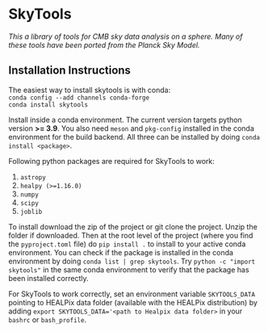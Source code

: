 # SkyTools

*This a library of tools for CMB sky data analysis on a sphere. Many of these tools have been ported from the Planck Sky Model.*

Installation Instructions
-------------------------

The easiest way to install skytools is with conda:  
`conda config --add channels conda-forge`  
`conda install skytools`

Install inside a conda environment. The current version targets python version **>= 3.9**. You also need `meson` and `pkg-config` installed in the conda environment for the build backend. All three can be installed by doing `conda install <package>`.


Following python packages are required for SkyTools to work:  
1. `astropy`  
2. `healpy (>=1.16.0)`  
3. `numpy`  
4. `scipy`  
5. `joblib`  

To install download the zip of the project or git clone the project. Unzip the folder if downloaded. Then at the root level of the project (where you find the `pyproject.toml` file) do `pip install .` to install to your active conda environment. You can check if the package is installed in the conda environment by doing `conda list | grep skytools`. Try `python -c "import skytools"` in the same conda environment to verify that the package has been installed correctly. 

For SkyTools to work correctly, set an environment variable `SKYTOOLS_DATA` pointing to HEALPix data folder (available with the HEALPix distribution) by adding `export SKYTOOLS_DATA='<path to Healpix data folder>` in your `bashrc` or `bash_profile`.
